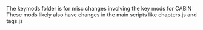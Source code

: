 The keymods folder is for misc changes involving the key mods for CABIN
These mods likely also have changes in the main scripts like chapters.js and tags.js